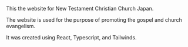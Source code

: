 This the website for New Testament Christian Church Japan.  

The website is used for the purpose of promoting the gospel and church evangelism.

It was created using React, Typescript, and Tailwinds.  

